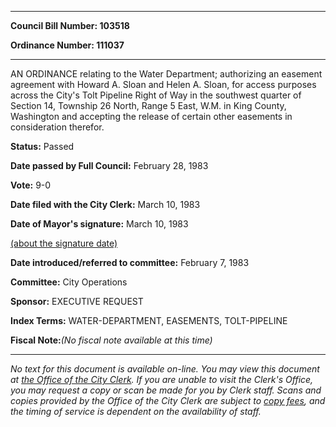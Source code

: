

********

**Council Bill Number: 103518**
   
**Ordinance Number: 111037**
********

 AN ORDINANCE relating to the Water Department; authorizing an easement agreement with Howard A. Sloan and Helen A. Sloan, for access purposes across the City's Tolt Pipeline Right of Way in the southwest quarter of Section 14, Township 26 North, Range 5 East, W.M. in King County, Washington and accepting the release of certain other easements in consideration therefor.

**Status:** Passed
   
**Date passed by Full Council:** February 28, 1983
   
**Vote:** 9-0
   
**Date filed with the City Clerk:** March 10, 1983
   
**Date of Mayor's signature:** March 10, 1983
   
[(about the signature date)](/~public/approvaldate.htm)
   
   
   
**Date introduced/referred to committee:** February 7, 1983
   
**Committee:** City Operations
   
**Sponsor:** EXECUTIVE REQUEST
   
   
**Index Terms:** WATER-DEPARTMENT, EASEMENTS, TOLT-PIPELINE

**Fiscal Note:**_(No fiscal note available at this time)_
********

_No text for this document is available on-line. You may view this document at [the Office of the City Clerk](http://www.seattle.gov/leg/clerk/contactUs.htm). If you are unable to visit the Clerk's Office, you may request a copy or scan be made for you by Clerk staff. Scans and copies provided by the Office of the City Clerk are subject to [copy fees](http://clerk.seattle.gov/~public/clerkfees.htm), and the timing of service is dependent on the availability of staff._

